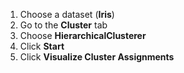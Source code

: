 1. Choose a dataset (**Iris**)
2. Go to the **Cluster** tab
3. Choose **HierarchicalClusterer**
4. Click **Start**
5. Click **Visualize Cluster Assignments**
